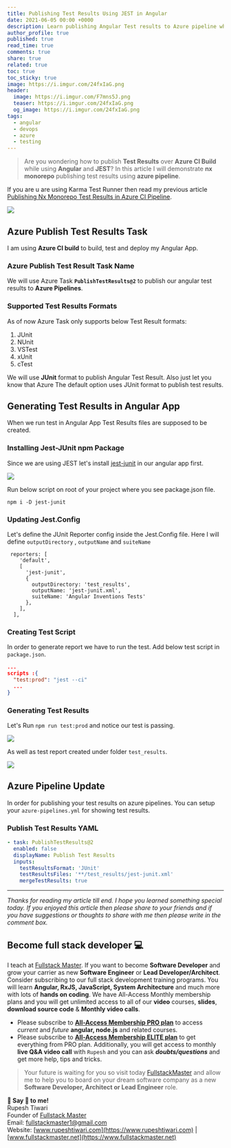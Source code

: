 ```yaml
---
title: Publishing Test Results Using JEST in Angular
date: 2021-06-05 00:00 +0000
description: Learn publishing Angular Test results to Azure pipeline while using JEST test runners.
author_profile: true
published: true
read_time: true
comments: true
share: true
related: true
toc: true
toc_sticky: true
image: https://i.imgur.com/24fxIaG.png
header:
  image: https://i.imgur.com/F7mns5J.png
  teaser: https://i.imgur.com/24fxIaG.png
  og_image: https://i.imgur.com/24fxIaG.png
tags:
  - angular
  - devops
  - azure
  - testing
---
```


> Are you wondering how to publish **Test Results** over **Azure CI Build** while using **Angular** and **JEST**? In this article I will demonstrate **nx monorepo** publishing test results using **azure pipeline**.

If you are u are using Karma Test Runner then read my previous article [Publishing Nx Monorepo Test Results in Azure CI Pipeline](https://www.rupeshtiwari.com/blog/publishing-nx-monorepo-test-results-in-azure-ci-pipeline/).

![](https://imgur.com/XwPm3dn.gif)

## Azure Publish Test Results Task

I am using **Azure CI build** to build, test and deploy my Angular App.

### Azure Publish Test Result Task Name

We will use Azure Task **`PublishTestResults@2`** to publish our angular test results to **Azure Pipelines**.

### Supported Test Results Formats

As of now Azure Task only supports below Test Result formats:

1. JUnit
2. NUnit
3. VSTest
4. xUnit
5. cTest

We will use **JUnit** format to publish Angular Test Result. Also just let you know that Azure The default option uses JUnit format to publish test results.

## Generating Test Results in Angular App

When we run test in Angular App Test Results files are supposed to be created.

### Installing Jest-JUnit npm Package

Since we are using JEST let's install [jest-junit](https://www.npmjs.com/package/jest-junit) in our angular app first.

![](https://imgur.com/LqZMBCh.png)

Run below script on root of your project where you see package.json file.

```shell
npm i -D jest-junit
```

### Updating Jest.Config

Let's define the JUnit Reporter config inside the Jest.Config file. Here I will define `outputDirectory` , `outputName` and `suiteName`

```
 reporters: [
    'default',
    [
      'jest-junit',
      {
        outputDirectory: 'test_results',
        outputName: 'jest-junit.xml',
        suiteName: 'Angular Inventions Tests'
      },
    ],
  ],
```

### Creating Test Script

In order to generate report we have to run the test. Add below test script in `package.json`.

```json
...
scripts :{
  "test:prod": "jest --ci"
  ...
}

```

### Generating Test Results

Let's Run `npm run test:prod` and notice our test is passing.

![](https://imgur.com/GZQZxhI.png)

As well as test report created under folder `test_results`.

![](https://imgur.com/kVq7uZ2.png)

## Azure Pipeline Update

In order for publishing your test results on azure pipelines. You can setup your `azure-pipelines.yml` for showing test results.

### Publish Test Results YAML

```yaml
- task: PublishTestResults@2
  enabled: false
  displayName: Publish Test Results
  inputs:
    testResultsFormat: 'JUnit'
    testResultsFiles: '**/test_results/jest-junit.xml'
    mergeTestResults: true
```

---

_Thanks for reading my article till end. I hope you learned something special today. If you enjoyed this article then please share to your friends and if you have suggestions or thoughts to share with me then please write in the comment box._

## Become full stack developer 💻

I teach at [Fullstack Master](https://www.fullstackmaster.net). If you want to become **Software Developer** and grow your carrier as new **Software Engineer** or **Lead Developer/Architect**. Consider subscribing to our full stack development training programs. You will learn **Angular, RxJS, JavaScript, System Architecture** and much more with lots of **hands on coding**. We have All-Access Monthly membership plans and you will get unlimited access to all of our **video** courses, **slides**, **download source code** & **Monthly video calls**.

- Please subscribe to **[All-Access Membership PRO plan](https://www.fullstackmaster.net/pro)** to access _current_ and _future_ **angular, node.js** and related courses.
- Please subscribe to **[All-Access Membership ELITE plan](https://www.fullstackmaster.net/elite)** to get everything from PRO plan. Additionally, you will get access to monthly **live Q&A video call** with `Rupesh` and you can ask **_doubts/questions_** and get more help, tips and tricks.

> Your future is waiting for you so visit today [FullstackMaster](www.fullstackmaster.net) and allow me to help you to board on your dream software company as a new **Software Developer, Architect or Lead Engineer** role.

**💖 Say 👋 to me!**
<br>Rupesh Tiwari
<br>Founder of [Fullstack Master](https://www.fullstackmaster.net)
<br>Email: <a href="mailto:fullstackmaster1@gmail.com?subject=Hi">fullstackmaster1@gmail.com</a>
<br>Website: [www.rupeshtiwari.com](https://www.rupeshtiwari.com) | [www.fullstackmaster.net](https://www.fullstackmaster.net)
